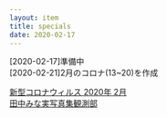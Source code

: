 ```yaml
---
layout: item
title: specials
date: 2020-02-17
---
```

[2020-02-17]準備中<br>
[2020-02-21]2月のコロナ(13~20)を作成

[新型コロナウィルス 2020年 2月](https://kidokun153.github.io/specials/[2020-02]COVID-19.html)<br>
[田中みな実写真集観測部](https://kidokun153.github.io/specials/sincerely-yours.html)